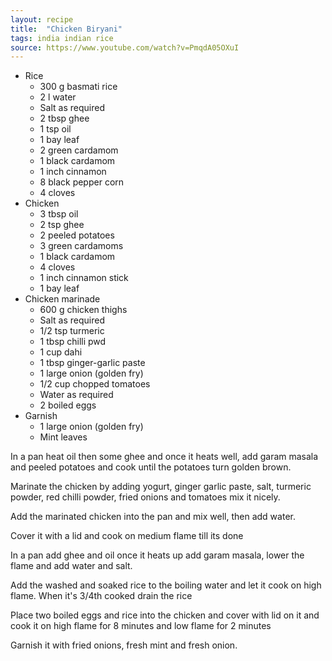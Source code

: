 ```yaml
---
layout: recipe
title:  "Chicken Biryani"
tags: india indian rice
source: https://www.youtube.com/watch?v=PmqdA05OXuI
---
```

* Rice
  * 300 g basmati rice
  * 2 l water
  * Salt as required
  * 2 tbsp ghee
  * 1 tsp oil
  * 1 bay leaf
  * 2 green cardamom
  * 1 black cardamom
  * 1 inch cinnamon
  * 8 black pepper corn
  * 4 cloves
* Chicken
  * 3 tbsp oil
  * 2 tsp ghee
  * 2 peeled potatoes
  * 3 green cardamoms
  * 1 black cardamom 
  * 4 cloves
  * 1 inch cinnamon stick
  * 1 bay leaf
* Chicken marinade
  * 600 g chicken thighs
  * Salt as required
  * 1/2 tsp turmeric
  * 1 tbsp chilli pwd 
  * 1 cup dahi
  * 1 tbsp ginger-garlic paste
  * 1 large onion (golden fry)
  * 1/2 cup chopped tomatoes
  * Water as required 
  * 2 boiled eggs
* Garnish
  * 1 large onion (golden fry)
  * Mint leaves

In a pan heat oil then some ghee and once it heats well, add garam masala and peeled potatoes and  cook until the potatoes turn golden brown.

Marinate the chicken by adding yogurt, ginger garlic paste, salt, turmeric powder, red chilli powder, fried onions and tomatoes mix it nicely.

Add the marinated chicken into the pan and mix well, then add water.

Cover it with a lid and cook on medium flame till its done

In a pan add ghee and oil once it heats up add garam masala, lower the flame and add water and salt.

Add the washed and soaked rice to the boiling water and let it cook on high flame. When it's 3/4th cooked drain the rice

Place two boiled eggs and rice into the chicken and cover with lid on it and cook it on high flame for 8 minutes and low flame for 2 minutes

Garnish it with fried onions, fresh mint and fresh onion.
